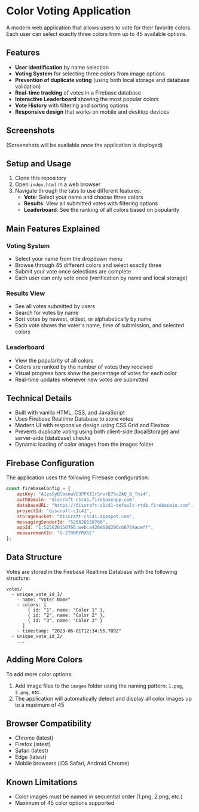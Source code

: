 # Color Voting Application

A modern web application that allows users to vote for their favorite colors. Each user can select exactly three colors from up to 45 available options.

## Features

- **User identification** by name selection
- **Voting System** for selecting three colors from image options
- **Prevention of duplicate voting** (using both local storage and database validation)
- **Real-time tracking** of votes in a Firebase database
- **Interactive Leaderboard** showing the most popular colors
- **Vote History** with filtering and sorting options
- **Responsive design** that works on mobile and desktop devices

## Screenshots

(Screenshots will be available once the application is deployed)

## Setup and Usage

1. Clone this repository
2. Open `index.html` in a web browser
3. Navigate through the tabs to use different features:
   - **Vote**: Select your name and choose three colors
   - **Results**: View all submitted votes with filtering options
   - **Leaderboard**: See the ranking of all colors based on popularity

## Main Features Explained

### Voting System
- Select your name from the dropdown menu
- Browse through 45 different colors and select exactly three
- Submit your vote once selections are complete
- Each user can only vote once (verification by name and local storage)

### Results View
- See all votes submitted by users
- Search for votes by name
- Sort votes by newest, oldest, or alphabetically by name
- Each vote shows the voter's name, time of submission, and selected colors

### Leaderboard
- View the popularity of all colors
- Colors are ranked by the number of votes they received
- Visual progress bars show the percentage of votes for each color
- Real-time updates whenever new votes are submitted

## Technical Details

- Built with vanilla HTML, CSS, and JavaScript
- Uses Firebase Realtime Database to store votes
- Modern UI with responsive design using CSS Grid and Flexbox
- Prevents duplicate voting using both client-side (localStorage) and server-side (database) checks
- Dynamic loading of color images from the images folder

## Firebase Configuration

The application uses the following Firebase configuration:

```javascript
const firebaseConfig = {
    apiKey: "AIzaSyBSbonwVE3PPXIIrSrvrB75u2AQ_B_Tni4",
    authDomain: "discraft-c1c41.firebaseapp.com",
    databaseURL: "https://discraft-c1c41-default-rtdb.firebaseio.com",
    projectId: "discraft-c1c41",
    storageBucket: "discraft-c1c41.appspot.com",
    messagingSenderId: "525620150766",
    appId: "1:525620150766:web:a426e68d206c68764aceff",
    measurementId: "G-2TRNRYRX5E"
};
```

## Data Structure

Votes are stored in the Firebase Realtime Database with the following structure:

```
votes/
  - unique_vote_id_1/
    - name: "Voter Name"
    - colors: [
        { id: "1", name: "Color 1" },
        { id: "2", name: "Color 2" },
        { id: "3", name: "Color 3" }
      ]
    - timestamp: "2023-06-01T12:34:56.789Z"
  - unique_vote_id_2/
    ...
```

## Adding More Colors

To add more color options:
1. Add image files to the `images` folder using the naming pattern: `1.png`, `2.png`, etc.
2. The application will automatically detect and display all color images up to a maximum of 45

## Browser Compatibility

- Chrome (latest)
- Firefox (latest)
- Safari (latest)
- Edge (latest)
- Mobile browsers (iOS Safari, Android Chrome)

## Known Limitations

- Color images must be named in sequential order (1.png, 2.png, etc.)
- Maximum of 45 color options supported 